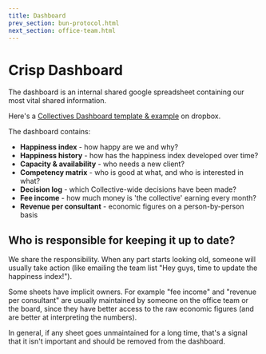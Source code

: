 ```yaml
---
title: Dashboard
prev_section: bun-protocol.html
next_section: office-team.html
---
```


Crisp Dashboard
===============

The dashboard is an internal shared google spreadsheet containing our most vital shared information. 

Here's a [Collectives Dashboard template & example](https://www.dropbox.com/s/dnhgbdpgp7f5d9w/Crisp%20Dashboard%20-%20template%20%26%20example.xlsx?dl=0) on dropbox.

The dashboard contains:

-   **Happiness index** - how happy are we and why?
-   **Happiness history** - how has the happiness index developed over time?
-   **Capacity & availability** - who needs a new client?
-   **Competency matrix** - who is good at what, and who is interested in what?
-   **Decision log** - which Collective-wide decisions have been made?
-   **Fee income** - how much money is 'the collective' earning every month?
-   **Revenue per consultant** - economic figures on a person-by-person basis

Who is responsible for keeping it up to date?
---------------------------------------------

We share the responsibility. When any part starts looking old, someone will usually take action (like emailing the team list "Hey guys, time to update the happiness index!").

Some sheets have implicit owners. For example "fee income" and "revenue per consultant" are usually maintained by someone on the office team or the board, since they have better access to the raw economic figures (and are better at interpreting the numbers).

In general, if any sheet goes unmaintained for a long time, that's a signal that it isn't important and should be removed from the dashboard.
